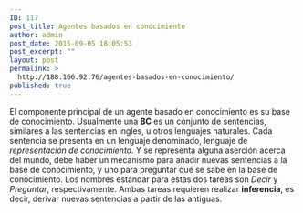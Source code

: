 ```yaml
---
ID: 117
post_title: Agentes basados en conocimiento
author: admin
post_date: 2015-09-05 18:05:53
post_excerpt: ""
layout: post
permalink: >
  http://188.166.92.76/agentes-basados-en-conocimiento/
published: true
---
```

El componente principal de un agente basado en conocimiento es su base de conocimiento. Usualmente una <strong>BC</strong> es un conjunto de sentencias, similares a las sentencias en ingles, u otros lenguajes naturales. Cada sentencia se presenta en un lenguaje denominado, lenguaje de <em>representación de conocimiento</em>. Y se representa alguna aserción acerca del mundo, debe haber un mecanismo para añadir nuevas sentencias a la base de conocimiento, y uno para preguntar qué se sabe en la base de conocimiento. Los nombres estándar para estas dos tareas son <em>Decir</em> y <em>Preguntar</em>, respectivamente. Ambas tareas requieren realizar <strong>inferencia</strong>, es decir, derivar nuevas sentencias a partir de las antiguas.